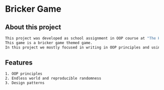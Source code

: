 # Bricker Game

##  About this project
```bash
This project was developed as school assignment in OOP course at "The Hebrew University of Jerusalem".
This game is a bricker game themed game.
In this project we mostly focused in writing in OOP principles and using design pattrens.
```

##  Features
```bash
1. OOP principles
2. Endless world and reproducible randomness
3. Design patterns
```


